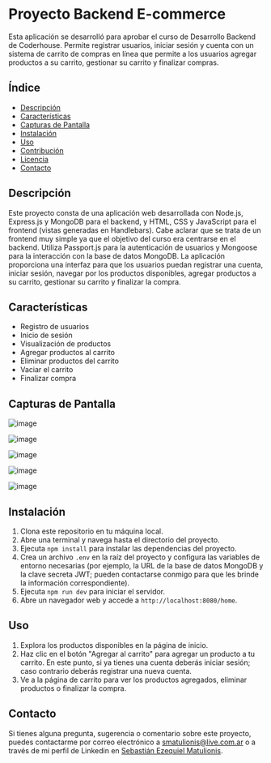# Proyecto Backend E-commerce

Esta aplicación se desarrolló para aprobar el curso de Desarrollo Backend de Coderhouse. Permite registrar usuarios, iniciar sesión y cuenta con un sistema de carrito de compras en línea que permite a los usuarios agregar productos a su carrito, gestionar su carrito y finalizar compras.

## Índice

- [Descripción](#descripción)
- [Características](#características)
- [Capturas de Pantalla](#capturas-de-pantalla)
- [Instalación](#instalación)
- [Uso](#uso)
- [Contribución](#contribución)
- [Licencia](#licencia)
- [Contacto](#contacto)

## Descripción

Este proyecto consta de una aplicación web desarrollada con Node.js, Express.js y MongoDB para el backend, y HTML, CSS y JavaScript para el frontend (vistas generadas en Handlebars). Cabe aclarar que se trata de un frontend muy simple ya que el objetivo del curso era centrarse en el backend. Utiliza Passport.js para la autenticación de usuarios y Mongoose para la interacción con la base de datos MongoDB. La aplicación proporciona una interfaz para que los usuarios puedan registrar una cuenta, iniciar sesión, navegar por los productos disponibles, agregar productos a su carrito, gestionar su carrito y finalizar la compra.

## Características

- Registro de usuarios
- Inicio de sesión
- Visualización de productos
- Agregar productos al carrito
- Eliminar productos del carrito
- Vaciar el carrito
- Finalizar compra

## Capturas de Pantalla

![image](https://github.com/smatulionis/Proyecto-Final-E-commerce-Coderhouse/assets/86858500/ead9a26b-677f-4fc7-ac31-f8d63243795a)

![image](https://github.com/smatulionis/Proyecto-Final-E-commerce-Coderhouse/assets/86858500/69e9efba-0cb2-40be-8128-da65bc5865b0)

![image](https://github.com/smatulionis/Proyecto-Final-E-commerce-Coderhouse/assets/86858500/1266c719-86e7-4432-9ceb-d327c3f922d6)

![image](https://github.com/smatulionis/Proyecto-Final-E-commerce-Coderhouse/assets/86858500/5e102620-53b7-43b7-833a-165f477c624b)

![image](https://github.com/smatulionis/Proyecto-Final-E-commerce-Coderhouse/assets/86858500/4812383c-e52d-46a1-897e-4aa3d0cbe121)

## Instalación

1. Clona este repositorio en tu máquina local.
2. Abre una terminal y navega hasta el directorio del proyecto.
3. Ejecuta `npm install` para instalar las dependencias del proyecto.
4. Crea un archivo `.env` en la raíz del proyecto y configura las variables de entorno necesarias (por ejemplo, la URL de la base de datos MongoDB y la clave secreta JWT; pueden contactarse conmigo para que les brinde la información correspondiente).
5. Ejecuta `npm run dev` para iniciar el servidor.
6. Abre un navegador web y accede a `http://localhost:8080/home`.

## Uso

1. Explora los productos disponibles en la página de inicio.
2. Haz clic en el botón "Agregar al carrito" para agregar un producto a tu carrito. En este punto, si ya tienes una cuenta deberás iniciar sesión; caso contrario deberás registrar una nueva cuenta.
3. Ve a la página de carrito para ver los productos agregados, eliminar productos o finalizar la compra.

## Contacto

Si tienes alguna pregunta, sugerencia o comentario sobre este proyecto, puedes contactarme por correo electrónico a [smatulionis@live.com.ar](mailto:smatulionis@live.com.ar) o a través de mi perfil de Linkedin en [Sebastián Ezequiel Matulionis](https://www.linkedin.com/in/smatulionis/).
